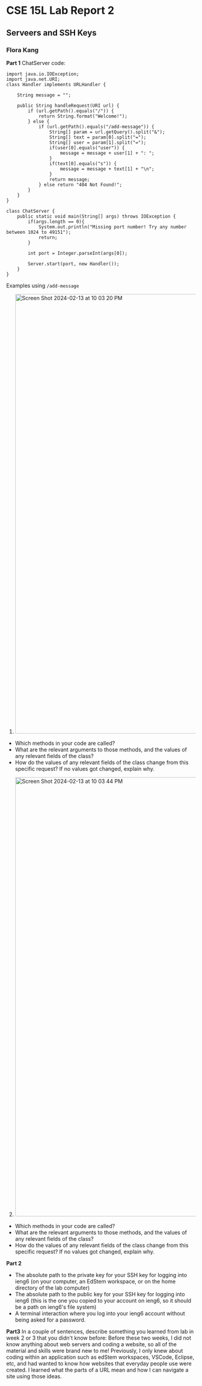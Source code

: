 # CSE 15L Lab Report 2
## Serveers and SSH Keys
### Flora Kang

**Part 1**
ChatServer code:
```
import java.io.IOException;
import java.net.URI;
class Handler implements URLHandler {

    String message = "";

    public String handleRequest(URI url) {
        if (url.getPath().equals("/")) {
            return String.format("Welcome!");
        } else {
            if (url.getPath().equals("/add-message")) {
                String[] param = url.getQuery().split("&");
                String[] text = param[0].split("=");
                String[] user = param[1].split("=");
                if(user[0].equals("user")) {
                    message = message + user[1] + ": ";
                }
                if(text[0].equals("s")) {
                    message = message + text[1] + "\n";
                }
                return message;
            } else return "404 Not Found!";
        }
    }
}

class ChatServer {
    public static void main(String[] args) throws IOException {
        if(args.length == 0){
            System.out.println("Missing port number! Try any number between 1024 to 49151");
            return;
        }

        int port = Integer.parseInt(args[0]);

        Server.start(port, new Handler());
    }
}
```

Examples using `/add-message`

1. <img width="1167" alt="Screen Shot 2024-02-13 at 10 03 20 PM" src="https://github.com/fk-kny/cse15l-lab-reports/assets/158122319/c61cc420-69c9-4254-ac4d-280688c41b0a">

* Which methods in your code are called?
* What are the relevant arguments to those methods, and the values of any relevant fields of the class?
* How do the values of any relevant fields of the class change from this specific request? If no values got changed, explain why.
2. <img width="1166" alt="Screen Shot 2024-02-13 at 10 03 44 PM" src="https://github.com/fk-kny/cse15l-lab-reports/assets/158122319/3fa36ef7-ce68-435b-9eba-aaf96824b9ee">

* Which methods in your code are called?
* What are the relevant arguments to those methods, and the values of any relevant fields of the class?
* How do the values of any relevant fields of the class change from this specific request? If no values got changed, explain why.

**Part 2**
![]()
* The absolute path to the private key for your SSH key for logging into ieng6 (on your computer, an EdStem workspace, or on the home directory of the lab computer)
![]()
* The absolute path to the public key for your SSH key for logging into ieng6 (this is the one you copied to your account on ieng6, so it should be a path on ieng6's file system)
![]()
* A terminal interaction where you log into your ieng6 account without being asked for a password.

**Part3**
In a couple of sentences, describe something you learned from lab in week 2 or 3 that you didn't know before:
Before these two weeks, I did not know anything about web servers and coding a website, so all of the material and skills were brand new to me!
Previously, I only knew about coding within an application such as edStem workspaces, VSCode, Eclipse, etc, and had wanted to know how websites that everyday people use were created.
I learned what the parts of a URL mean and how I can navigate a site using those ideas.
